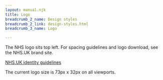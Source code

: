 ```yaml
---
layout: manual.njk
title: Logo
breadcrumb_2_name: Design styles
breadcrumb_2_link: design-styles.html
breadcrumb_3_name: Logo

---
```


The NHS logo sits top left. For spacing guidelines and logo download, see the NHS.UK brand site.

[NHS.UK identity guidelines](https://www.england.nhs.uk/nhsidentity/identity-guidelines/organisational-logos/#heading1)

The current logo size is 73px x 32px on all viewports.
